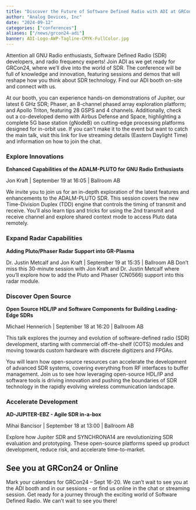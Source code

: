 ```yaml
---
title: "Discover the Future of Software Defined Radio with ADI at GRCon24"
author: "Analog Devices, Inc"
date: "2024-09-12"
categories: ["conferences"]
aliases: ["/news/grcon24-adi"]
banner: ADI-Logo-AWP-Tagline-CMYK-FullColor.jpg
---
```

Attention all GNU Radio enthusiasts, Software Defined Radio (SDR) developers, and radio
frequency experts! Join ADI as we get ready for GRCon24, where we’ll dive into the world
of SDR. The conference will be full of knowledge and innovation, featuring sessions and
demos that will reshape how you think about SDR technology. Find our ADI booth on-site
and connect with us.

At our booth, you can experience hands-on demonstrations of Jupiter, our latest 6 GHz
SDR; Phaser, an 8-channel phased array exploration platform; and Apollo Triton, featuring
28 GSPS and 4 channels. Additionally, check out a co-developed demo with Airbus
Defense and Space, highlighting a complete 5G base station (gNodeB) on cutting-edge
processing platforms designed for in-orbit use. If you can&#39;t make it to the event but want to
catch the main talk, visit this link for live streaming details (Eastern Daylight Time) and
information on how to join the chat.

### Explore Innovations
**Enhanced Capabilities of the ADALM-PLUTO for GNU Radio Enthusiasts**

Jon Kraft | September 19 at 16:05 | Ballroom AB

We invite you to join us for an in-depth exploration of the latest features and
enhancements to the ADALM-PLUTO SDR. This session covers the new Time-Division
Duplex (TDD) engine that controls the timing of transmit and receive. You’ll also learn
tips and tricks for using the 2nd transmit and receive channel and explore shared
context mode to access Pluto data remotely.

### Expand Radar Capabilities
**Adding Pluto/Phaser Radar Support into GR-Plasma**

Dr. Justin Metcalf and Jon Kraft | September 19 at 15:35 | Ballroom AB
Don’t miss this 30-minute session with Jon Kraft and Dr. Justin Metcalf where you’ll
explore how to add the Pluto and Phaser (CN0566) support into this radar module.

### Discover Open Source
**Open Source HDL/IP and Software Components for Building Leading-Edge SDRs**

Michael Hennerich | September 18 at 16:20 | Ballroom AB

This talk explores the journey and evolution of software-defined radio (SDR)
development, starting with commercial off-the-shelf (COTS) modules and moving
towards custom hardware with discrete digitizers and FPGAs.

You will learn how open-source resources can accelerate the development of advanced
SDR systems, covering everything from RF interfaces to buffer management. Join us to
see how leveraging open-source HDL/IP and software tools is driving innovation and
pushing the boundaries of SDR technology in the rapidly evolving wireless
communication landscape.

### Accelerate Development
**AD-JUPITER-EBZ - Agile SDR in-a-box**

Mihai Bancisor | September 18 at 13:00 | Ballroom AB

Explore how Jupiter SDR and SYNCHRONA14 are revolutionizing SDR evaluation and
prototyping. These open-source platforms speed up product development, reduce risk,
and accelerate time-to-market.

## See you at GRCon24 or Online
Mark your calendars for GRCon24 – Sept 16-20. We can’t wait to see you at the ADI
booth and in our sessions - or find us online in the chat or streaming session. Get ready
for a journey through the exciting world of Software Defined Radio. We can’t wait to see
you there!